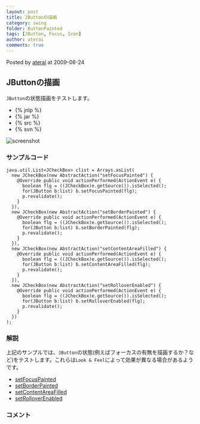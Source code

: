 ```yaml
---
layout: post
title: JButtonの描画
category: swing
folder: ButtonPainted
tags: [JButton, Focus, Icon]
author: aterai
comments: true
---
```


Posted by [aterai](http://terai.xrea.jp/aterai.html) at 2009-08-24

## JButtonの描画
`JButton`の状態描画をテストします。

- {% jnlp %}
- {% jar %}
- {% src %}
- {% svn %}

<!-- dummy comment line for breaking list -->

![screenshot](https://lh3.googleusercontent.com/_9Z4BYR88imo/TQTIWYXt9eI/AAAAAAAAASo/se2OKkQA83U/s800/ButtonPainted.png)

### サンプルコード
<pre class="prettyprint"><code>java.util.List&lt;JCheckBox&gt; clist = Arrays.asList(
  new JCheckBox(new AbstractAction("setFocusPainted") {
    @Override public void actionPerformed(ActionEvent e) {
      boolean flg = ((JCheckBox)e.getSource()).isSelected();
      for(JButton b:list) b.setFocusPainted(flg);
      p.revalidate();
    }
  }),
  new JCheckBox(new AbstractAction("setBorderPainted") {
    @Override public void actionPerformed(ActionEvent e) {
      boolean flg = ((JCheckBox)e.getSource()).isSelected();
      for(JButton b:list) b.setBorderPainted(flg);
      p.revalidate();
    }
  }),
  new JCheckBox(new AbstractAction("setContentAreaFilled") {
    @Override public void actionPerformed(ActionEvent e) {
      boolean flg = ((JCheckBox)e.getSource()).isSelected();
      for(JButton b:list) b.setContentAreaFilled(flg);
      p.revalidate();
    }
  }),
  new JCheckBox(new AbstractAction("setRolloverEnabled") {
    @Override public void actionPerformed(ActionEvent e) {
      boolean flg = ((JCheckBox)e.getSource()).isSelected();
      for(JButton b:list) b.setRolloverEnabled(flg);
      p.revalidate();
    }
  })
);
</code></pre>

### 解説
上記のサンプルでは、`JButton`の状態(例えばフォーカスの有無を描画するか？など)をテストします。これらは`Look & Feel`によって効果が異なる場合があるようです。

- [setFocusPainted](http://docs.oracle.com/javase/jp/6/api/javax/swing/AbstractButton.html#setFocusPainted%28boolean%29)
- [setBorderPainted](http://docs.oracle.com/javase/jp/6/api/javax/swing/AbstractButton.html#setBorderPainted%28boolean%29)
- [setContentAreaFilled](http://docs.oracle.com/javase/jp/6/api/javax/swing/AbstractButton.html#setContentAreaFilled%28boolean%29)
- [setRolloverEnabled](http://docs.oracle.com/javase/jp/6/api/javax/swing/AbstractButton.html#setRolloverEnabled%28boolean%29)

<!-- dummy comment line for breaking list -->

### コメント
